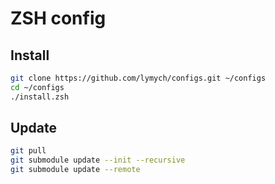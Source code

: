 # ZSH config

## Install
```bash
git clone https://github.com/lymych/configs.git ~/configs
cd ~/configs
./install.zsh
```

## Update
```bash
git pull
git submodule update --init --recursive
git submodule update --remote
```
